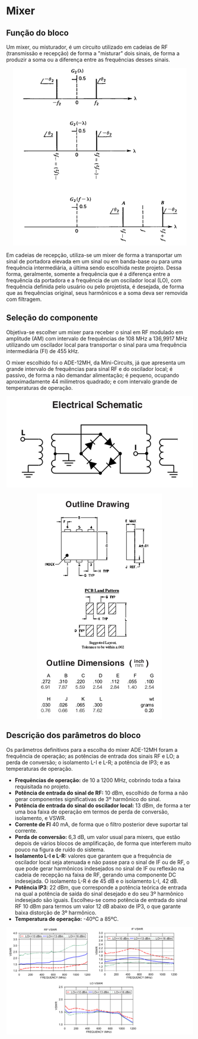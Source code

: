 # Mixer

## Função do bloco

Um mixer, ou misturador, é um circuito utilizado em cadeias de RF (transmissão e recepção) de forma a "misturar" dois sinais, de forma a produzir a soma ou a diferença entre as frequências desses sinais.

<p align="center">
  <img src="https://github.com/apct-2019/Sampaio/blob/master/images/goal.png">
</p>

Em cadeias de recepção, utiliza-se um mixer de forma a transportar um sinal de portadora elevada em um sinal ou em banda-base ou para uma frequência intermediária, a última sendo escolhida neste projeto. Dessa forma, geralmente, somente a frequência que é a diferença entre a frequência da portadora e a frequência de um oscilador local (LO), com frequência definida pelo usuário ou pelo projetista, é desejada, de forma que as frequências original, seus harmônicos e a soma deva ser removida com filtragem.

## Seleção do componente

Objetiva-se escolher um mixer para receber o sinal em RF modulado em amplitude (AM) com intervalo de frequências de 108 MHz a 136,9917 MHz utilizando um oscilador local para transportar o sinal para uma frequência intermediária (FI) de 455 kHz.

O mixer escolhido foi o ADE-12MH, da Mini-Circuits, já que apresenta um grande intervalo de frequências para sinal RF e do oscilador local; é passivo, de forma a não demandar alimentação; é pequeno, ocupando aproximadamente 44 milímetros quadrado; e com intervalo grande de temperaturas de operação.

<p align="center">
  <img src="https://github.com/apct-2019/Sampaio/blob/master/images/schematic.png">
</p>

<p align="center">
  <img src="https://github.com/apct-2019/Sampaio/blob/master/images/drawing.png">
</p>

## Descrição dos parâmetros do bloco

Os parâmetros definitivos para a escolha do mixer ADE-12MH foram a frequência de operação; as potências de entrada dos sinais RF e LO; a perda de conversão; o isolamento L-I e L-R; a potência de IP3; e as temperaturas de operação.

* **Frequẽncias de operação:** de 10 a 1200 MHz, cobrindo toda a faixa requisitada no projeto.
* **Potência de entrada do sinal de RF:** 10 dBm, escolhido de forma a não gerar componentes significativas de 3º harmônico do sinal.
* **Potência de entrada do sinal do oscilador local:** 13 dBm, de forma a ter uma boa faixa de operação em termos de perda de conversão, isolamento, e VSWR.
* **Corrente de FI** 40 mA, de forma que o filtro posterior deve suportar tal corrente.
* **Perda de conversão:** 6,3 dB, um valor usual para mixers, que estão depois de vários blocos de amplificação, de forma que interferem muito pouco na figura de ruído do sistema.
* **Isolamento L-I e L-R:** valores que garantem que a frequência de oscilador local seja atenuada e não passe para o sinal de IF ou de RF, o que pode gerar harmônicos indesejados no sinal de IF ou reflexão na cadeia de recepção na faixa de RF, gerando uma componente DC indesejada. O isolamento L-R é de 45 dB e o isolamento L-I, 42 dB.
* **Potência IP3**: 22 dBm, que corresponde a potência teórica de entrada na qual a potência de saída do sinal desejado e do seu 3º harmônico indesejado são iguais. Escolheu-se como potência de entrada do sinal RF 10 dBm para termos um valor 12 dB abaixo de IP3, o que garante baixa distorção de 3º harmônico.
* **Temperatura de operação:** -40ºC a 85ºC.

<p align="center">
  <img src="https://github.com/apct-2019/Sampaio/blob/master/images/vswr.png">
</p>
